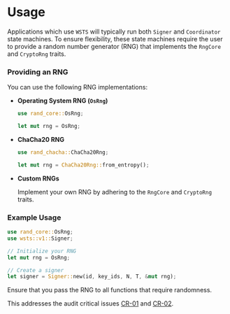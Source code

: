 # Usage

Applications which use `WSTS` will typically run both `Signer` and `Coordinator` state machines. To ensure flexibility, these state machines require the user to provide a random number generator (RNG) that implements the `RngCore` and `CryptoRng` traits.

### Providing an RNG

You can use the following RNG implementations:

- **Operating System RNG (`OsRng`)**
  
  ```rust
  use rand_core::OsRng;

  let mut rng = OsRng;
  ```

- **ChaCha20 RNG**
  
  ```rust
  use rand_chacha::ChaCha20Rng;

  let mut rng = ChaCha20Rng::from_entropy();
  ```

- **Custom RNGs**

  Implement your own RNG by adhering to the `RngCore` and `CryptoRng` traits.

### Example Usage

```rust
use rand_core::OsRng;
use wsts::v1::Signer;

// Initialize your RNG
let mut rng = OsRng;

// Create a signer
let signer = Signer::new(id, key_ids, N, T, &mut rng);
```

Ensure that you pass the RNG to all functions that require randomness.

This addresses the audit critical issues [CR-01](https://github.com/Trust-Machines/wsts/issues/66) and [CR-02](https://github.com/Trust-Machines/wsts/issues/67).